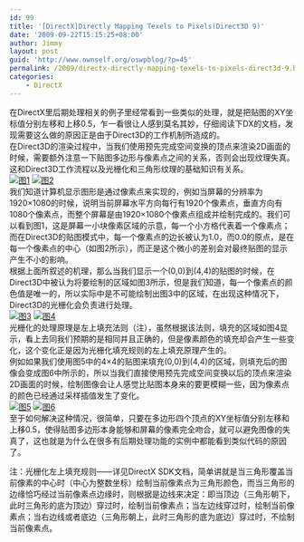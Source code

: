 ```yaml
---
id: 99
title: '[DirectX]Directly Mapping Texels to Pixels(Direct3D 9)'
date: '2009-09-22T15:15:25+08:00'
author: Jimmy
layout: post
guid: 'http://www.ownself.org/oswpblog/?p=45'
permalink: /2009/directx-directly-mapping-texels-to-pixels-direct3d-9.html
categories:
    - DirectX
---
```


<font face="微软雅黑" size="2"> </font>

 在DirectX里后期处理相关的例子里经常看到一些类似的处理，就是把贴图的XY坐标值分别左移和上移0.5，乍一看很让人感到莫名其妙，仔细阅读下DX的文档，发现需要这么做的原因正是由于Direct3D的工作机制所造成的。   
 在Direct3D的渲染过程中，当我们使用预先完成空间变换的顶点来渲染2D画面的时候，需要额外注意一下贴图多边形与像素点之间的关系，否则会出现纹理失真。这和Direct3D工作流程以及光栅化和三角形纹理的基础知识有关系。   
 [![图1](/wp-content/uploads/2009/09/texelinpixel_1_thumb.gif "图1")](/wp-content/uploads/2009/09/texelinpixel_1.gif) [![图2](/wp-content/uploads/2009/09/texelinpixel_2_thumb.gif "图2")](/wp-content/uploads/2009/09/texelinpixel_2.gif)   
 我们知道计算机显示图形是通过像素点来实现的，例如当屏幕的分辨率为1920×1080的时候，说明当前屏幕水平方向每行有1920个像素点，垂直方向有1080个像素点，而整个屏幕是由1920×1080个像素点组成并绘制完成的。我们可以看到图1，这是屏幕一小块像素区域的示意，每一个小方格代表着一个像素点；而在Direct3D的贴图模式中，每一个像素点的边长被认为1.0，而0.0的原点，是在每一个像素点的中心（如图2所示），而正是这个微小的差别会对最终贴图的显示产生不小的影响。   
 根据上面所叙述的机理，那么当我们显示一个(0,0)到(4,4)的贴图的时候，在Direct3D中被认为将要绘制的区域如图3所示，但是我们知道，每一个像素点的颜色值是唯一的，所以实际中是不可能绘制出图3中的区域，在出现这种情况下，Direct3D的光栅化会负责进行处理。   
 [![图3](/wp-content/uploads/2009/09/texelinpixel_3_thumb.gif "图3")](/wp-content/uploads/2009/09/texelinpixel_3.gif) [![图4](/wp-content/uploads/2009/09/texelinpixel_4_thumb.gif "图4")](/wp-content/uploads/2009/09/texelinpixel_4.gif)   
 光栅化的处理原理是左上填充法则（注），虽然根据该法则，填充的区域如图4显示，看上去同我们预期的是相同并且正确的，但是像素颜色的填充却会产生一些变化，这个变化正是因为光栅化填充规则的左上填充原理产生的。   
 例如如果我们使用图5中的4×4的贴图来填充(0,0)到(4,4)的区域，则填充后的图像会变成图6中所示的，所以当我们直接使用预先完成空间变换以后的顶点来渲染2D画面的时候，绘制图像会让人感觉比贴图本身来的要更模糊一些，因为像素点的颜色已经通过采样插值发生了变化。   
 [![图5](/wp-content/uploads/2009/09/texelinpixel_5_thumb.gif "图5")](/wp-content/uploads/2009/09/texelinpixel_5.gif) [![图6](/wp-content/uploads/2009/09/texelinpixel_6_thumb.gif "图6")](/wp-content/uploads/2009/09/texelinpixel_6.gif)   
 至于如何解决这种情况，很简单，只要在多边形四个顶点的XY坐标值分别左移和上移0.5，使得贴图多边形本身能够和屏幕的像素完全吻合，就可以避免图像的失真了，这也就是为什么在很多有后期处理功能的实例中都能看到类似代码的原因了。

 注：光栅化左上填充规则——详见DirectX SDK文档，简单讲就是当三角形覆盖当前像素的中心时（中心为整数坐标）绘制当前像素点为三角形颜色，而当三角形的边缘恰巧经过当前像素点边缘时，则根据是边线来决定：即当顶边（三角形朝下，此时三角形的底为顶边）穿过时，绘制当前像素点；当左边线穿过时，绘制当前像素点；当右边线或者底边（三角形朝上，此时三角形的底为底边）穿过时，不绘制当前像素点。